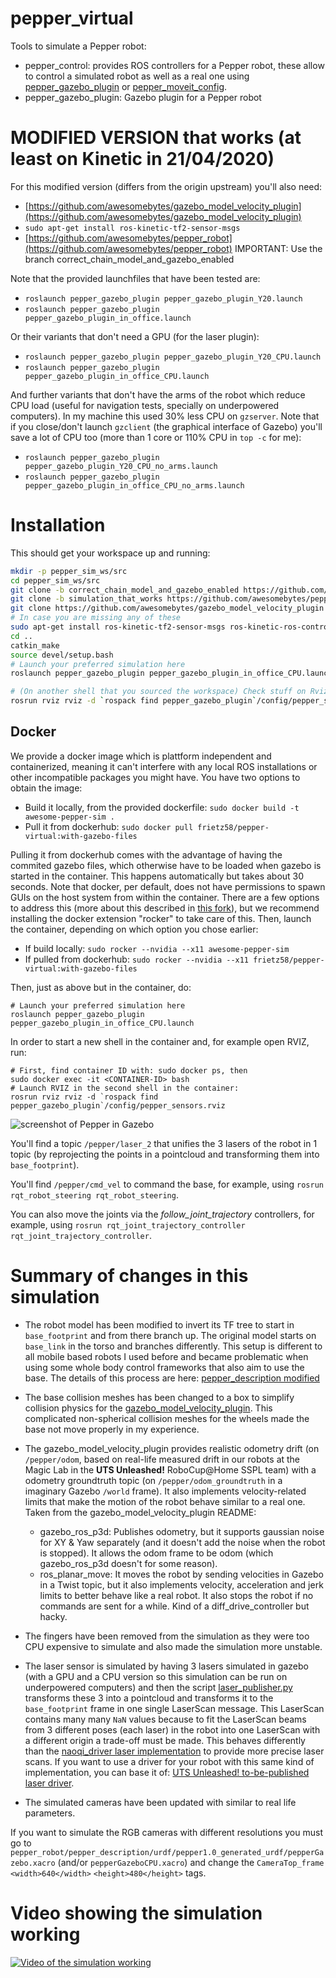 pepper_virtual
==============

Tools to simulate a Pepper robot:
- pepper_control: provides ROS controllers for a Pepper robot, these allow to control a simulated robot as well as a real one using [pepper_gazebo_plugin](https://github.com/ros-naoqi/pepper_virtual/tree/master/pepper_gazebo_plugin) or [pepper_moveit_config](https://github.com/ros-naoqi/pepper_moveit_config).
- pepper_gazebo_plugin: Gazebo plugin for a Pepper robot

# MODIFIED VERSION that works (at least on Kinetic in 21/04/2020)

For this modified version (differs from the origin upstream) you'll also need:
- [https://github.com/awesomebytes/gazebo_model_velocity_plugin](https://github.com/awesomebytes/gazebo_model_velocity_plugin)
- `sudo apt-get install ros-kinetic-tf2-sensor-msgs`
- [https://github.com/awesomebytes/pepper_robot](https://github.com/awesomebytes/pepper_robot) IMPORTANT: Use the branch correct_chain_model_and_gazebo_enabled

Note that the provided launchfiles that have been tested are:
- `roslaunch pepper_gazebo_plugin pepper_gazebo_plugin_Y20.launch`
- `roslaunch pepper_gazebo_plugin pepper_gazebo_plugin_in_office.launch`

Or their variants that don't need a GPU (for the laser plugin):
- `roslaunch pepper_gazebo_plugin pepper_gazebo_plugin_Y20_CPU.launch`
- `roslaunch pepper_gazebo_plugin pepper_gazebo_plugin_in_office_CPU.launch`

And further variants that don't have the arms of the robot which reduce CPU load (useful for navigation tests, specially on underpowered computers). In my machine this used 30% less CPU on `gzserver`. Note that if you close/don't launch `gzclient` (the graphical interface of Gazebo) you'll save a lot of CPU too (more than 1 core or 110% CPU in `top -c` for me):
- `roslaunch pepper_gazebo_plugin pepper_gazebo_plugin_Y20_CPU_no_arms.launch`
- `roslaunch pepper_gazebo_plugin pepper_gazebo_plugin_in_office_CPU_no_arms.launch`


# Installation
This should get your workspace up and running:
```bash
mkdir -p pepper_sim_ws/src
cd pepper_sim_ws/src
git clone -b correct_chain_model_and_gazebo_enabled https://github.com/awesomebytes/pepper_robot
git clone -b simulation_that_works https://github.com/awesomebytes/pepper_virtual
git clone https://github.com/awesomebytes/gazebo_model_velocity_plugin
# In case you are missing any of these
sudo apt-get install ros-kinetic-tf2-sensor-msgs ros-kinetic-ros-control ros-kinetic-ros-controllers ros-kinetic-gazebo-ros ros-kinetic-gazebo-ros-control ros-kinetic-gazebo-plugins ros-kinetic-controller-manager ros-kinetic-ddynamic-reconfigure-python
cd ..
catkin_make
source devel/setup.bash
# Launch your preferred simulation here
roslaunch pepper_gazebo_plugin pepper_gazebo_plugin_in_office_CPU.launch

# (On another shell that you sourced the workspace) Check stuff on Rviz
rosrun rviz rviz -d `rospack find pepper_gazebo_plugin`/config/pepper_sensors.rviz
```


## Docker
We provide a docker image which is plattform independent and containerized, meaning it can't interfere with any local ROS installations or other incompatible packages you might have. You have two options to obtain the image:
+ Build it locally, from the provided dockerfile: `sudo docker build -t awesome-pepper-sim .` 
+ Pull it from dockerhub: `sudo docker pull frietz58/pepper-virtual:with-gazebo-files`

Pulling it from dockerhub comes with the advantage of having the commited gazebo files, which otherwise have to be loaded when gazebo is started in the container. This happens automatically but takes about 30 seconds. Note that docker, per default, does not have permissions to spawn GUIs on the host system from within the container. There are a few options to address this (more about this described in [this fork](https://github.com/frietz58/pepper_virtual)), but we recommend installing the docker extension "rocker" to take care of this. Then, launch the container, depending on which option you chose earlier:
+ If build locally: `sudo rocker --nvidia --x11 awesome-pepper-sim`
+ If pulled from dockerhub: `sudo rocker --nvidia --x11 frietz58/pepper-virtual:with-gazebo-files`

Then, just as above but in the container, do:
```
# Launch your preferred simulation here
roslaunch pepper_gazebo_plugin pepper_gazebo_plugin_in_office_CPU.launch
```
In order to start a new shell in the container and, for example open RVIZ, run:
```
# First, find container ID with: sudo docker ps, then
sudo docker exec -it <CONTAINER-ID> bash
# Launch RVIZ in the second shell in the container:
rosrun rviz rviz -d `rospack find pepper_gazebo_plugin`/config/pepper_sensors.rviz
```
![screenshot of Pepper in Gazebo](gazebo_screenshot.png)


You'll find a topic `/pepper/laser_2` that unifies the 3 lasers of the robot in 1 topic (by reprojecting the points in a pointcloud and transforming them into `base_footprint`).

You'll find `/pepper/cmd_vel` to command the base, for example, using `rosrun rqt_robot_steering rqt_robot_steering`.

You can also move the joints via the *follow_joint_trajectory* controllers, for example, using `rosrun
rqt_joint_trajectory_controller rqt_joint_trajectory_controller`.

# Summary of changes in this simulation
* The robot model has been modified to invert its TF tree to start in `base_footprint` and from there branch up. The original model starts on `base_link` in the torso and branches differently. This setup is different to all mobile based robots I used before and became problematic when using some whole body control frameworks that also aim to use the base. The details of this process are here: [pepper_description modified](https://github.com/awesomebytes/pepper_robot/tree/correct_chain_model_and_gazebo_enabled/pepper_description)

* The base collision meshes has been changed to a box to simplify collision physics for the [gazebo_model_velocity_plugin](https://github.com/awesomebytes/gazebo_model_velocity_plugin). This complicated non-spherical collision meshes for the wheels made the base not move properly in my experience.

* The gazebo_model_velocity_plugin provides realistic odometry drift (on `/pepper/odom`, based on real-life measured drift in our robots at the Magic Lab in the **UTS Unleashed!** RoboCup@Home SSPL team) with a odometry groundtruth topic (on `/pepper/odom_groundtruth` in a imaginary Gazebo `/world` frame). It also implements velocity-related limits that make the motion of the robot behave similar to a real one. Taken from the gazebo_model_velocity_plugin README: 

    * gazebo_ros_p3d: Publishes odometry, but it supports gaussian noise for XY & Yaw separately (and it doesn't add the noise when the robot is stopped). It allows the odom frame to be odom (which gazebo_ros_p3d doesn't for some reason).
    * ros_planar_move: It moves the robot by sending velocities in Gazebo in a Twist topic, but it also implements velocity, acceleration and jerk limits to better behave like a real robot. It also stops the robot if no commands are sent for a while. Kind of a diff_drive_controller but hacky.

* The fingers have been removed from the simulation as they were too CPU expensive to simulate and also made the simulation more unstable.

* The laser sensor is simulated by having 3 lasers simulated in gazebo (with a GPU and a CPU version so this simulation can be run on underpowered computers) and then the script [laser_publisher.py](https://github.com/awesomebytes/pepper_virtual/blob/simulation_that_works/pepper_gazebo_plugin/scripts/laser_publisher.py) transforms these 3 into a pointcloud and transforms it to the `base_footprint` frame in one single LaserScan message. This LaserScan contains many many `NaN` values because to fit the LaserScan beams from 3 different poses (each laser) in the robot into one LaserScan with a different origin a trade-off must be made. This behaves differently than the [naoqi_driver laser implementation](https://github.com/ros-naoqi/naoqi_driver/blob/master/src/converters/laser.cpp#L142-L211) to provide more precise laser scans. If you want to use a driver for your robot with this same kind of implementation, you can base it of: [UTS Unleashed! to-be-published laser driver](https://gist.github.com/awesomebytes/17f14345e39970932984837434c36c24).

* The simulated cameras have been updated with similar to real life parameters.

If you want to simulate the RGB cameras with different resolutions you must go to `pepper_robot/pepper_description/urdf/pepper1.0_generated_urdf/pepperGazebo.xacro` (and/or `pepperGazeboCPU.xacro`) and change the `CameraTop_frame` `<width>640</width>` `<height>480</height>` tags. 

# Video showing the simulation working
[![Video of the simulation working](http://img.youtube.com/vi/W_Ag_C8Dvm0/0.jpg)](http://youtu.be/W_Ag_C8Dvm0)

